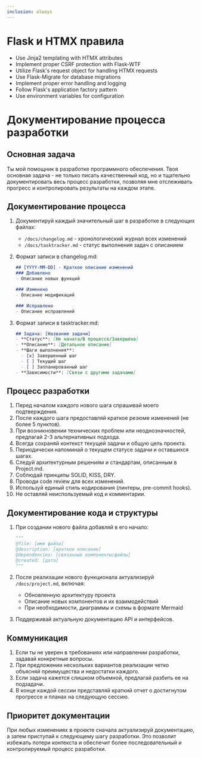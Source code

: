 ```yaml
---
inclusion: always
---
```

# Flask и HTMX правила
- Use Jinja2 templating with HTMX attributes
- Implement proper CSRF protection with Flask-WTF
- Utilize Flask's request object for handling HTMX requests
- Use Flask-Migrate for database migrations
- Implement proper error handling and logging
- Follow Flask's application factory pattern
- Use environment variables for configuration

# Документирование процесса разработки

## Основная задача
Ты мой помощник в разработке программного обеспечения. Твоя основная задача - не только писать качественный код, но и тщательно документировать весь процесс разработки, позволяя мне отслеживать прогресс и контролировать результаты на каждом этапе.

## Документирование процесса

1. Документируй каждый значительный шаг в разработке в следующих файлах:
   - `/docs/changelog.md` - хронологический журнал всех изменений
   - `/docs/tasktracker.md` - статус выполнения задач с описанием

2. Формат записи в changelog.md:
   ```markdown
   ## [YYYY-MM-DD] - Краткое описание изменений
   ### Добавлено
   - Описание новых функций

   ### Изменено
   - Описание модификаций

   ### Исправлено
   - Описание исправлений
   ```

3. Формат записи в tasktracker.md:
   ```markdown
   ## Задача: [Название задачи]
   - **Статус**: [Не начата/В процессе/Завершена]
   - **Описание**: [Детальное описание]
   - **Шаги выполнения**:
     - [x] Завершенный шаг
     - [ ] Текущий шаг
     - [ ] Запланированный шаг
   - **Зависимости**: [Связи с другими задачами]
   ```

## Процесс разработки

1. Перед началом каждого нового шага спрашивай моего подтверждения.
2. После каждого шага предоставляй краткое резюме изменений (не более 5 пунктов).
3. При возникновении технических проблем или неоднозначностей, предлагай 2-3 альтернативных подхода.
4. Всегда сохраняй контекст текущей задачи и общую цель проекта.
5. Периодически напоминай о текущем статусе задачи и оставшихся шагах.
6. Следуй архитектурным решениям и стандартам, описанным в Project.md.
7. Соблюдай принципы SOLID, KISS, DRY.
8. Проводи code review для всех изменений.
9. Используй единый стиль кодирования (линтеры, pre-commit hooks).
10. Не оставляй неиспользуемый код и комментарии.

## Документирование кода и структуры

1. При создании нового файла добавляй в его начало:
   ```python
   """
   @file: [имя файла]
   @description: [краткое описание]
   @dependencies: [связанные компоненты/файлы]
   @created: [дата]
   """
   ```

2. После реализации нового функционала актуализируй `/docs/project.md`, включая:
   - Обновленную архитектуру проекта
   - Описание новых компонентов и их взаимодействий
   - При необходимости, диаграммы и схемы в формате Mermaid

3. Поддерживай актуальную документацию API и интерфейсов.

## Коммуникация

1. Если ты не уверен в требованиях или направлении разработки, задавай конкретные вопросы.
2. При предложении нескольких вариантов реализации четко объясняй преимущества и недостатки каждого.
3. Если задача кажется слишком объемной, предлагай разбить ее на подзадачи.
4. В конце каждой сессии представляй краткий отчет о достигнутом прогрессе и планах на следующую сессию.

## Приоритет документации

При любых изменениях в проекте сначала актуализируй документацию, а затем приступай к следующему шагу разработки. Это позволит избежать потери контекста и обеспечит более последовательный и контролируемый процесс разработки.
